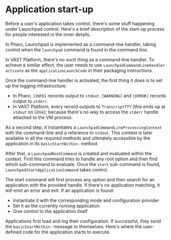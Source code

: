 # Application start-up

Before a user's application takes control, there's some stuff happening under
Launchpad control. Here's a brief description of the start-up process
for people interested in the inner details.

In Pharo, Launchpad is implemented as a command-line handler, taking control
when the `launchpad` command is found in the command line.

In VAST Platform, there's no such thing as a command-line handler. To achieve a
similar effect, the user needs to use `LaunchpadCommandLineHandler activate` as the
`applicationLaunchCode` in their packaging instructions.

Once the command-line handler is activated, the first thing it does is to set up
the logging infrastructure:

- In Pharo, `[INFO]` records output to `stdout`. `[WARNING]` and `[ERROR]`
  records output to `stderr`.
- In VAST Platform, every record outputs to `TranscriptTTY` (this ends up at
  `stdout` on Unix); because there's no way to access the `stderr` handle
  attached to the VM process.

As a second step, it instantiates a `LaunchpadCommandLineProcessingContext` with
the command-line and a reference to `stdout`. This context is later available
in all the required methods and ultimately accessible by the application in its
`basicStartWithin:` method.

After that, a `LaunchpadRootCommand` is created and evaluated within the context.
First this command tries to handle any root option and then find which sub-command
to evaluate. Once the `start` sub-command is found, `LaunchpadStartApplicationCommand`
takes control.

The start command will first process any option and then search for an application
with the provided handle. If there's no application matching, it will emit an error
and exit. If an application is found:

- Instantiate it with the corresponding mode and configuration provider
- Set it as the currently running application
- Give control to the application itself

Applications first load and log their configuration. If successful, they send the
`basicStartWithin:` message to themselves. Here's where the user-defined code
for the application starts to execute.
